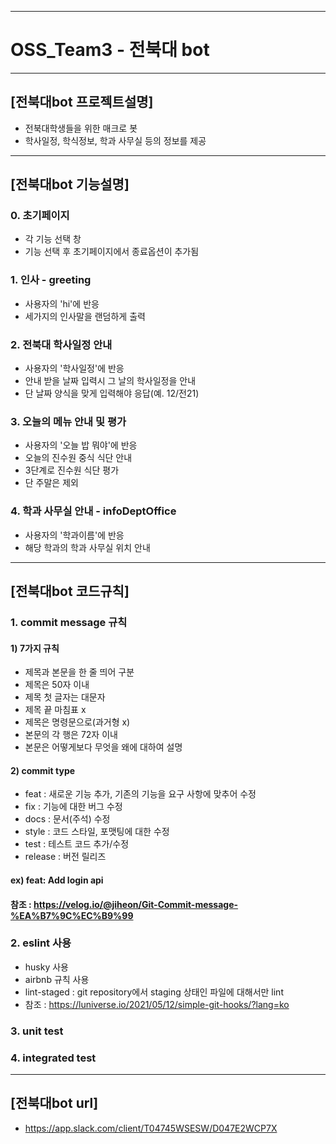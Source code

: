 ------------------
# OSS_Team3 - 전북대 bot
-------------------
## [전북대bot 프로젝트설명]

 + 전북대학생들을 위한 매크로 봇
 + 학사일정, 학식정보, 학과 사무실 등의 정보를 제공
------------------
## [전북대bot 기능설명]

### 0. 초기페이지
  + 각 기능 선택 창
  + 기능 선택 후 초기페이지에서 종료옵션이 추가됨 
  
### 1. 인사 - greeting
  + 사용자의 'hi'에 반응
  + 세가지의 인사말을 랜덤하게 출력
  
### 2. 전북대 학사일정 안내
  + 사용자의 '학사일정'에 반응
  + 안내 받을 날짜 입력시 그 날의 학사일정을 안내
  + 단 날짜 양식을 맞게 입력해야 응답(예. 12/전21)

### 3. 오늘의 메뉴 안내 및 평가
  + 사용자의 '오늘 밥 뭐야'에 반응
  + 오늘의 진수원 중식 식단 안내
  + 3단계로 진수원 식단 평가
  + 단 주말은 제외
  
### 4. 학과 사무실 안내 - infoDeptOffice
  + 사용자의 '학과이름'에 반응
  + 해당 학과의 학과 사무실 위치 안내
  
-----------------------
## [전북대bot 코드규칙]

### 1. commit message 규칙

 #### 1) 7가지 규칙
  + 제목과 본문을 한 줄 띄어 구분
  + 제목은 50자 이내
  + 제목 첫 글자는 대문자 
  + 제목 끝 마침표 x
  + 제목은 명령문으로(과거형 x)
  + 본문의 각 행은 72자 이내
  + 본문은 어떻게보다 무엇을 왜에 대하여 설명
 #### 2) commit type
  + feat : 새로운 기능 추가, 기존의 기능을 요구 사항에 맞추어 수정
  + fix : 기능에 대한 버그 수정
  + docs : 문서(주석) 수정
  + style : 코드 스타일, 포맷팅에 대한 수정
  + test : 테스트 코드 추가/수정
  + release : 버전 릴리즈
 #### ex) feat: Add login api
 #### 참조 : https://velog.io/@jiheon/Git-Commit-message-%EA%B7%9C%EC%B9%99
 
### 2. eslint 사용
  + husky 사용
  + airbnb 규칙 사용
  + lint-staged : git repository에서 staging 상태인 파일에 대해서만 lint
  + 참조 : https://luniverse.io/2021/05/12/simple-git-hooks/?lang=ko

### 3. unit test

### 4. integrated test
 


-----------------------  
## [전북대bot url]
 + https://app.slack.com/client/T04745WSESW/D047E2WCP7X
 
